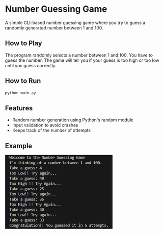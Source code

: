 # Number Guessing Game

A simple CLI-based number guessing game where you try to guess a randomly generated number between 1 and 100.

##  How to Play

The program randomly selects a number between 1 and 100. You have to guess the number. The game will tell you if your guess is too high or too low until you guess correctly.

##  How to Run

```bash
python main.py
```
## Features
- Random number generation using Python's random module
- Input validation to avoid crashes
- Keeps track of the number of attempts

## Example

![alt text](code-ouput.png)